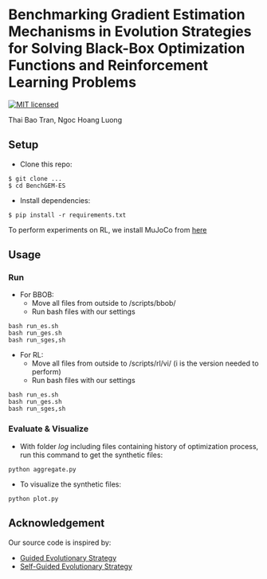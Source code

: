 # Benchmarking Gradient Estimation Mechanisms in Evolution Strategies for Solving Black-Box Optimization Functions and Reinforcement Learning Problems
[![MIT licensed](https://img.shields.io/badge/license-MIT-brightgreen.svg)](LICENSE.md)

Thai Bao Tran, Ngoc Hoang Luong

## Setup
- Clone this repo:
```
$ git clone ...
$ cd BenchGEM-ES
```

- Install dependencies:
```
$ pip install -r requirements.txt
```
To perform experiments on RL, we install MuJoCo from [here](https://github.com/openai/mujoco-py)

## Usage

### Run

- For BBOB:
  - Move all files from outside to /scripts/bbob/
  - Run bash files with our settings

```
bash run_es.sh
bash run_ges.sh
bash run_sges,sh
```
- For RL:
  - Move all files from outside to /scripts/rl/vi/ (i is the version needed to perform)
  - Run bash files with our settings
```
bash run_es.sh
bash run_ges.sh
bash run_sges,sh
```

### Evaluate & Visualize

- With folder *log* including files containing history of optimization process, run this command to get the synthetic files:

```
python aggregate.py
```

- To visualize the synthetic files:

```
python plot.py
```


## Acknowledgement
Our source code is inspired by:
- [Guided Evolutionary Strategy](https://github.com/brain-research/guided-evolutionary-strategies)
- [Self-Guided Evolutionary Strategy]()

